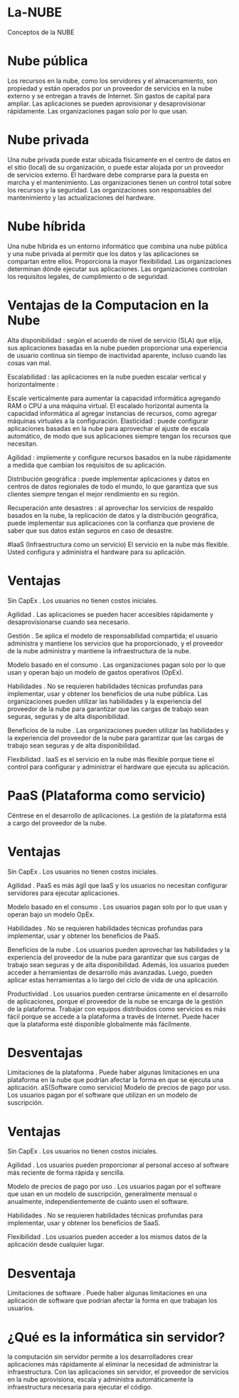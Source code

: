# La-NUBE
Conceptos de la NUBE
# Nube pública
Los recursos en la nube, como los servidores y el almacenamiento, son propiedad y están operados por un proveedor de servicios en la nube externo y se entregan a través de Internet.
Sin gastos de capital para ampliar.
Las aplicaciones se pueden aprovisionar y desaprovisionar rápidamente.
Las organizaciones pagan solo por lo que usan.
# Nube privada
Una nube privada puede estar ubicada físicamente en el centro de datos en el sitio (local) de su organización, o puede estar alojada por un proveedor de servicios externo.
El hardware debe comprarse para la puesta en marcha y el mantenimiento.
Las organizaciones tienen un control total sobre los recursos y la seguridad.
Las organizaciones son responsables del mantenimiento y las actualizaciones del hardware.
# Nube híbrida
Una nube híbrida es un entorno informático que combina una nube pública y una nube privada al permitir que los datos y las aplicaciones se compartan entre ellos.
Proporciona la mayor flexibilidad.
Las organizaciones determinan dónde ejecutar sus aplicaciones.
Las organizaciones controlan los requisitos legales, de cumplimiento o de seguridad.
# Ventajas de la Computacion en la Nube
Alta disponibilidad : según el acuerdo de nivel de servicio (SLA) que elija, sus aplicaciones basadas en la nube pueden proporcionar una experiencia de usuario continua sin tiempo de inactividad aparente, incluso cuando las cosas van mal.

Escalabilidad : las aplicaciones en la nube pueden escalar vertical y horizontalmente :

Escale verticalmente para aumentar la capacidad informática agregando RAM o CPU a una máquina virtual.
El escalado horizontal aumenta la capacidad informática al agregar instancias de recursos, como agregar máquinas virtuales a la configuración.
Elasticidad : puede configurar aplicaciones basadas en la nube para aprovechar el ajuste de escala automático, de modo que sus aplicaciones siempre tengan los recursos que necesitan.

Agilidad : implemente y configure recursos basados en la nube rápidamente a medida que cambian los requisitos de su aplicación.

Distribución geográfica : puede implementar aplicaciones y datos en centros de datos regionales de todo el mundo, lo que garantiza que sus clientes siempre tengan el mejor rendimiento en su región.

Recuperación ante desastres : al aprovechar los servicios de respaldo basados en la nube, la replicación de datos y la distribución geográfica, puede implementar sus aplicaciones con la confianza que proviene de saber que sus datos están seguros en caso de desastre.

#IaaS (Infraestructura como un servicio)
El servicio en la nube más flexible. Usted configura y administra el hardware para su aplicación.
# Ventajas
Sin CapEx . Los usuarios no tienen costos iniciales.

Agilidad . Las aplicaciones se pueden hacer accesibles rápidamente y desaprovisionarse cuando sea necesario.

Gestión . Se aplica el modelo de responsabilidad compartida; el usuario administra y mantiene los servicios que ha proporcionado, y el proveedor de la nube administra y mantiene la infraestructura de la nube.

Modelo basado en el consumo . Las organizaciones pagan solo por lo que usan y operan bajo un modelo de gastos operativos (OpEx).

Habilidades . No se requieren habilidades técnicas profundas para implementar, usar y obtener los beneficios de una nube pública. Las organizaciones pueden utilizar las habilidades y la experiencia del proveedor de la nube para garantizar que las cargas de trabajo sean seguras, seguras y de alta disponibilidad.

Beneficios de la nube . Las organizaciones pueden utilizar las habilidades y la experiencia del proveedor de la nube para garantizar que las cargas de trabajo sean seguras y de alta disponibilidad.

Flexibilidad . IaaS es el servicio en la nube más flexible porque tiene el control para configurar y administrar el hardware que ejecuta su aplicación.
# PaaS (Plataforma como servicio)
Céntrese en el desarrollo de aplicaciones. La gestión de la plataforma está a cargo del proveedor de la nube.

# Ventajas
Sin CapEx . Los usuarios no tienen costos iniciales.

Agilidad . PaaS es más ágil que IaaS y los usuarios no necesitan configurar servidores para ejecutar aplicaciones.

Modelo basado en el consumo . Los usuarios pagan solo por lo que usan y operan bajo un modelo OpEx.

Habilidades . No se requieren habilidades técnicas profundas para implementar, usar y obtener los beneficios de PaaS.

Beneficios de la nube . Los usuarios pueden aprovechar las habilidades y la experiencia del proveedor de la nube para garantizar que sus cargas de trabajo sean seguras y de alta disponibilidad. Además, los usuarios pueden acceder a herramientas de desarrollo más avanzadas. Luego, pueden aplicar estas herramientas a lo largo del ciclo de vida de una aplicación.

Productividad . Los usuarios pueden centrarse únicamente en el desarrollo de aplicaciones, porque el proveedor de la nube se encarga de la gestión de la plataforma. Trabajar con equipos distribuidos como servicios es más fácil porque se accede a la plataforma a través de Internet. Puede hacer que la plataforma esté disponible globalmente más fácilmente.

# Desventajas
Limitaciones de la plataforma . Puede haber algunas limitaciones en una plataforma en la nube que podrían afectar la forma en que se ejecuta una aplicación. aS(Software como servicio)
Modelo de precios de pago por uso. Los usuarios pagan por el software que utilizan en un modelo de suscripción.
# Ventajas
Sin CapEx . Los usuarios no tienen costos iniciales.

Agilidad . Los usuarios pueden proporcionar al personal acceso al software más reciente de forma rápida y sencilla.

Modelo de precios de pago por uso . Los usuarios pagan por el software que usan en un modelo de suscripción, generalmente mensual o anualmente, independientemente de cuánto usen el software.

Habilidades . No se requieren habilidades técnicas profundas para implementar, usar y obtener los beneficios de SaaS.

Flexibilidad . Los usuarios pueden acceder a los mismos datos de la aplicación desde cualquier lugar.
# Desventaja
Limitaciones de software . Puede haber algunas limitaciones en una aplicación de software que podrían afectar la forma en que trabajan los usuarios. 
# ¿Qué es la informática sin servidor?
la computación sin servidor permite a los desarrolladores crear aplicaciones más rápidamente al eliminar la necesidad de administrar la infraestructura. Con las aplicaciones sin servidor, el proveedor de servicios en la nube aprovisiona, escala y administra automáticamente la infraestructura necesaria para ejecutar el código.
